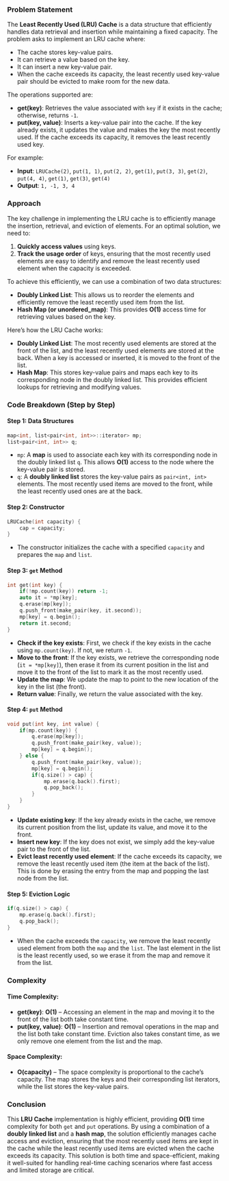 ### Problem Statement

The **Least Recently Used (LRU) Cache** is a data structure that efficiently handles data retrieval and insertion while maintaining a fixed capacity. The problem asks to implement an LRU cache where:
- The cache stores key-value pairs.
- It can retrieve a value based on the key.
- It can insert a new key-value pair.
- When the cache exceeds its capacity, the least recently used key-value pair should be evicted to make room for the new data.

The operations supported are:
- **get(key)**: Retrieves the value associated with `key` if it exists in the cache; otherwise, returns `-1`.
- **put(key, value)**: Inserts a key-value pair into the cache. If the key already exists, it updates the value and makes the key the most recently used. If the cache exceeds its capacity, it removes the least recently used key.

For example:
- **Input**: `LRUCache(2)`, `put(1, 1)`, `put(2, 2)`, `get(1)`, `put(3, 3)`, `get(2)`, `put(4, 4)`, `get(1)`, `get(3)`, `get(4)`
- **Output**: `1, -1, 3, 4`

### Approach

The key challenge in implementing the LRU cache is to efficiently manage the insertion, retrieval, and eviction of elements. For an optimal solution, we need to:
1. **Quickly access values** using keys.
2. **Track the usage order** of keys, ensuring that the most recently used elements are easy to identify and remove the least recently used element when the capacity is exceeded.

To achieve this efficiently, we can use a combination of two data structures:
- **Doubly Linked List**: This allows us to reorder the elements and efficiently remove the least recently used item from the list.
- **Hash Map (or unordered_map)**: This provides **O(1)** access time for retrieving values based on the key.

Here’s how the LRU Cache works:
- **Doubly Linked List**: The most recently used elements are stored at the front of the list, and the least recently used elements are stored at the back. When a key is accessed or inserted, it is moved to the front of the list.
- **Hash Map**: This stores key-value pairs and maps each key to its corresponding node in the doubly linked list. This provides efficient lookups for retrieving and modifying values.

### Code Breakdown (Step by Step)

#### Step 1: Data Structures

```cpp
map<int, list<pair<int, int>>::iterator> mp;
list<pair<int, int>> q;
```

- `mp`: A **map** is used to associate each key with its corresponding node in the doubly linked list `q`. This allows **O(1)** access to the node where the key-value pair is stored.
- `q`: A **doubly linked list** stores the key-value pairs as `pair<int, int>` elements. The most recently used items are moved to the front, while the least recently used ones are at the back.

#### Step 2: Constructor

```cpp
LRUCache(int capacity) {
    cap = capacity;
}
```

- The constructor initializes the cache with a specified `capacity` and prepares the `map` and `list`.

#### Step 3: `get` Method

```cpp
int get(int key) {
    if(!mp.count(key)) return -1;
    auto it = *mp[key];
    q.erase(mp[key]);
    q.push_front(make_pair(key, it.second));
    mp[key] = q.begin();
    return it.second;
}
```

- **Check if the key exists**: First, we check if the key exists in the cache using `mp.count(key)`. If not, we return `-1`.
- **Move to the front**: If the key exists, we retrieve the corresponding node (`it = *mp[key]`), then erase it from its current position in the list and move it to the front of the list to mark it as the most recently used.
- **Update the map**: We update the map to point to the new location of the key in the list (the front).
- **Return value**: Finally, we return the value associated with the key.

#### Step 4: `put` Method

```cpp
void put(int key, int value) {
    if(mp.count(key)) {
        q.erase(mp[key]);
        q.push_front(make_pair(key, value));
        mp[key] = q.begin();
    } else {
        q.push_front(make_pair(key, value));
        mp[key] = q.begin();
        if(q.size() > cap) {
            mp.erase(q.back().first);
            q.pop_back();
        }
    }
}
```

- **Update existing key**: If the key already exists in the cache, we remove its current position from the list, update its value, and move it to the front.
- **Insert new key**: If the key does not exist, we simply add the key-value pair to the front of the list.
- **Evict least recently used element**: If the cache exceeds its capacity, we remove the least recently used item (the item at the back of the list). This is done by erasing the entry from the map and popping the last node from the list.

#### Step 5: Eviction Logic

```cpp
if(q.size() > cap) {
    mp.erase(q.back().first);
    q.pop_back();
}
```

- When the cache exceeds the `capacity`, we remove the least recently used element from both the `map` and the `list`. The last element in the list is the least recently used, so we erase it from the map and remove it from the list.

### Complexity

#### Time Complexity:
- **get(key)**: **O(1)** – Accessing an element in the map and moving it to the front of the list both take constant time.
- **put(key, value)**: **O(1)** – Insertion and removal operations in the map and the list both take constant time. Eviction also takes constant time, as we only remove one element from the list and the map.

#### Space Complexity:
- **O(capacity)** – The space complexity is proportional to the cache’s capacity. The map stores the keys and their corresponding list iterators, while the list stores the key-value pairs.

### Conclusion

This **LRU Cache** implementation is highly efficient, providing **O(1)** time complexity for both `get` and `put` operations. By using a combination of a **doubly linked list** and a **hash map**, the solution efficiently manages cache access and eviction, ensuring that the most recently used items are kept in the cache while the least recently used items are evicted when the cache exceeds its capacity. This solution is both time and space-efficient, making it well-suited for handling real-time caching scenarios where fast access and limited storage are critical.